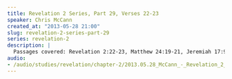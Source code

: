 ```yaml
--- 
title: Revelation 2 Series, Part 29, Verses 22-23
speaker: Chris McCann
created_at: "2013-05-28 21:00"
slug: revelation-2-series-part-29
series: revelation-2
description: |
  Passages covered: Revelation 2:22-23, Matthew 24:19-21, Jeremiah 17:9.
audio: 
- /audio/studies/revelation/chapter-2/2013.05.28_McCann_-_Revelation_2_Series_Part_29.yaml
---
```

